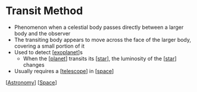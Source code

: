 # Transit Method

- Phenomenon when a celestial body passes directly between a larger body and the observer
- The transiting body appears to move across the face of the larger body, covering a small portion of it
- Used to detect [[exoplanet]]s
  - When the [[planet]] transits its [[star]], the luminosity of the [[star]] changes
- Usually requires a [[telescope]] in [[space]]

[[Astronomy]] [[Space]]

[//begin]: # "Autogenerated link references for markdown compatibility"
[exoplanet]: exoplanet "Exoplanet"
[planet]: planet "Planet"
[star]: star "Star"
[star]: star "Star"
[telescope]: telescope "Telescope"
[space]: space "Space"
[Astronomy]: astronomy "Astronomy"
[Space]: space "Space"
[//end]: # "Autogenerated link references"
